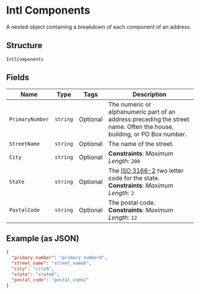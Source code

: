 
# Intl Components

A nested object containing a breakdown of each component of an address.

## Structure

`IntlComponents`

## Fields

| Name | Type | Tags | Description |
|  --- | --- | --- | --- |
| `PrimaryNumber` | `string` | Optional | The numeric or alphanumeric part of an address preceding the street name. Often the house, building, or PO Box number. |
| `StreetName` | `string` | Optional | The name of the street. |
| `City` | `string` | Optional | **Constraints**: *Maximum Length*: `200` |
| `State` | `string` | Optional | The <a href="https://en.wikipedia.org/wiki/ISO_3166-2" target="_blank">ISO 3166-2</a> two letter code for the state.<br>**Constraints**: *Maximum Length*: `2` |
| `PostalCode` | `string` | Optional | The postal code.<br>**Constraints**: *Maximum Length*: `12` |

## Example (as JSON)

```json
{
  "primary_number": "primary_number0",
  "street_name": "street_name6",
  "city": "city0",
  "state": "state6",
  "postal_code": "postal_code2"
}
```

